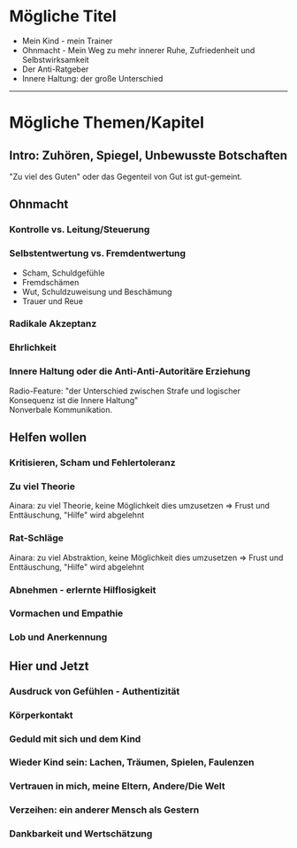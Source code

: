 # Mögliche Titel

* Mein Kind - mein Trainer
* Ohnmacht - Mein Weg zu mehr innerer Ruhe, Zufriedenheit und Selbstwirksamkeit
* Der Anti-Ratgeber
* Innere Haltung: der große Unterschied

---

# Mögliche Themen/Kapitel

## Intro: Zuhören, Spiegel, Unbewusste Botschaften
"Zu viel des Guten" oder das Gegenteil von Gut ist gut-gemeint.

## Ohnmacht
### Kontrolle vs. Leitung/Steuerung
### Selbstentwertung vs. Fremdentwertung
* Scham, Schuldgefühle
* Fremdschämen
* Wut, Schuldzuweisung und Beschämung
* Trauer und Reue
### Radikale Akzeptanz
### Ehrlichkeit

### Innere Haltung oder die Anti-Anti-Autoritäre Erziehung
Radio-Feature: "der Unterschied zwischen Strafe und logischer Konsequenz ist die Innere Haltung"  
Nonverbale Kommunikation.

## Helfen wollen

### Kritisieren, Scham und Fehlertoleranz

### Zu viel Theorie
Ainara: zu viel Theorie, keine Möglichkeit dies umzusetzen => Frust und Enttäuschung, "Hilfe" wird abgelehnt

### Rat-Schläge
Ainara: zu viel Abstraktion, keine Möglichkeit dies umzusetzen => Frust und Enttäuschung, "Hilfe" wird abgelehnt

### Abnehmen - erlernte Hilflosigkeit

### Vormachen und Empathie
### Lob und Anerkennung

## Hier und Jetzt
### Ausdruck von Gefühlen - Authentizität
### Körperkontakt
### Geduld mit sich und dem Kind
### Wieder Kind sein: Lachen, Träumen, Spielen, Faulenzen
### Vertrauen in mich, meine Eltern, Andere/Die Welt
### Verzeihen: ein anderer Mensch als Gestern
### Dankbarkeit und Wertschätzung

